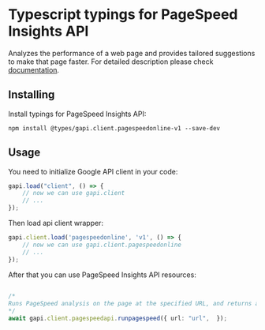 # Typescript typings for PageSpeed Insights API
Analyzes the performance of a web page and provides tailored suggestions to make that page faster.
For detailed description please check [documentation](https://developers.google.com/speed/docs/insights/v1/getting_started).

## Installing

Install typings for PageSpeed Insights API:
```
npm install @types/gapi.client.pagespeedonline-v1 --save-dev
```

## Usage

You need to initialize Google API client in your code:
```typescript
gapi.load("client", () => { 
    // now we can use gapi.client
    // ... 
});
```

Then load api client wrapper:
```typescript
gapi.client.load('pagespeedonline', 'v1', () => {
    // now we can use gapi.client.pagespeedonline
    // ... 
});
```



After that you can use PageSpeed Insights API resources:

```typescript 
    
/* 
Runs PageSpeed analysis on the page at the specified URL, and returns a PageSpeed score, a list of suggestions to make that page faster, and other information.  
*/
await gapi.client.pagespeedapi.runpagespeed({ url: "url",  });
```